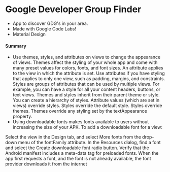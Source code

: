 # Google Developer Group Finder
- App to discover GDG's in your area.
- Made with Google Code Labs!
- Material Design

#### Summary
- Use themes, styles, and attributes on views to change the appearance of views.
Themes affect the styling of your whole app and come with many preset values for colors, fonts, and font sizes.
An attribute applies to the view in which the attribute is set. Use attributes if you have styling that applies to only one view, such as padding, margins, and constraints.
Styles are groups of attributes that can be used by multiple views. For example, you can have a style for all your content headers, buttons, or text views.
Themes and styles inherit from their parent theme or style. You can create a hierarchy of styles.
Attribute values (which are set in views) override styles. Styles override the default style. Styles override themes. Themes override any styling set by the textAppearance property.
- Using downloadable fonts makes fonts available to users without increasing the size of your APK. To add a downloadable font for a view:

Select the view in the Design tab, and select More fonts from the drop-down menu of the fontFamily attribute.
In the Resources dialog, find a font and select the Create downloadable font radio button.
Verify that the Android manifest includes a meta-data tag for preloaded fonts.
When the app first requests a font, and the font is not already available, the font provider downloads it from the internet